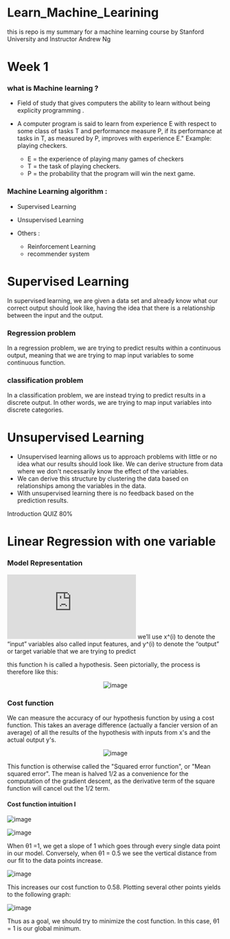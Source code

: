 # Learn_Machine_Learining
this is repo is my summary for a machine learning course by Stanford University and Instructor Andrew Ng

# Week 1 

### what is Machine learning ? 
 - Field of study that gives computers the ability to learn without being explicity programming .
 - A computer program is said to learn from experience E with respect to some class of tasks T and performance measure P, if its performance at tasks in T, as measured by P, improves with experience E."
Example: playing checkers.

   - E = the experience of playing many games of checkers
   - T = the task of playing checkers.
   - P = the probability that the program will win the next game.
  
  ### Machine Learning algorithm :
  - Supervised Learning 
  - Unsupervised Learning 
  - Others : 
  
      - Reinforcement Learning 
      - recommender system 
      
      
 # Supervised Learning   
 In supervised learning, we are given a data set and already know what our correct output should look like, having the idea that there is a relationship between the input and the output.
 
### Regression problem
  In a regression problem, we are trying to predict results within a continuous output, meaning that we are trying to map input variables to some continuous function.
  
### classification problem 
  In a classification problem, we are instead trying to predict results in a discrete output. In other words, we are trying to map input variables into discrete categories.
  
 # Unsupervised Learning  
- Unsupervised learning allows us to approach problems with little or no idea what our results should look like. We can derive structure from data where we don't necessarily know the effect of the variables.
- We can derive this structure by clustering the data based on relationships among the variables in the data.
- With unsupervised learning there is no feedback based on the prediction results.
 
 Introduction QUIZ 80% 
 
# Linear Regression with one variable

### Model Representation
![img](http://www.sciweavers.org/tex2img.php?eq=%28x%5Ei%2Cy%5Ei%29&bc=White&fc=Black&im=jpg&fs=12&ff=arev&edit=0)
we’ll use x^(i) to denote the “input” variables also called input features, and y^(i) to denote the “output” or target variable that we are trying to predict

this function h is called a hypothesis. Seen pictorially, the process is therefore like this:

<div align="center">

![image](https://user-images.githubusercontent.com/42722816/90248718-83905d80-de39-11ea-9b86-5f0bc443d896.png)

</div>

### Cost function 
We can measure the accuracy of our hypothesis function by using a cost function. 
This takes an average difference (actually a fancier version of an average) of all the results of the hypothesis with inputs from x's and the actual output y's.

<div align="center">
 
![image](https://user-images.githubusercontent.com/42722816/90249987-a91e6680-de3b-11ea-8465-1aa9af40710c.png)

</div>

This function is otherwise called the "Squared error function", or "Mean squared error". The mean is halved 1/2 as a convenience for the computation of the gradient descent, as the derivative term of the square function will cancel out the 1/2 term.

#### Cost function intuition I

![image](https://user-images.githubusercontent.com/42722816/90252547-fb618680-de3f-11ea-9fe2-c590fb4591a8.png)

![image](https://user-images.githubusercontent.com/42722816/90252803-6d39d000-de40-11ea-9aa0-c43e1b4e883b.png)

When θ1 =1, we get a slope of 1 which goes through every single data point in our model. Conversely, when θ1 = 0.5 we see the vertical distance from our fit to the data points increase.

![image](https://user-images.githubusercontent.com/42722816/90252987-b9851000-de40-11ea-9b2e-1e52083a2962.png)

This increases our cost function to 0.58. Plotting several other points yields to the following graph:

![image](https://user-images.githubusercontent.com/42722816/90252862-86428100-de40-11ea-8cbf-90f61a1ef46e.png)

Thus as a goal, we should try to minimize the cost function. In this case, θ1 = 1 is our global minimum.
